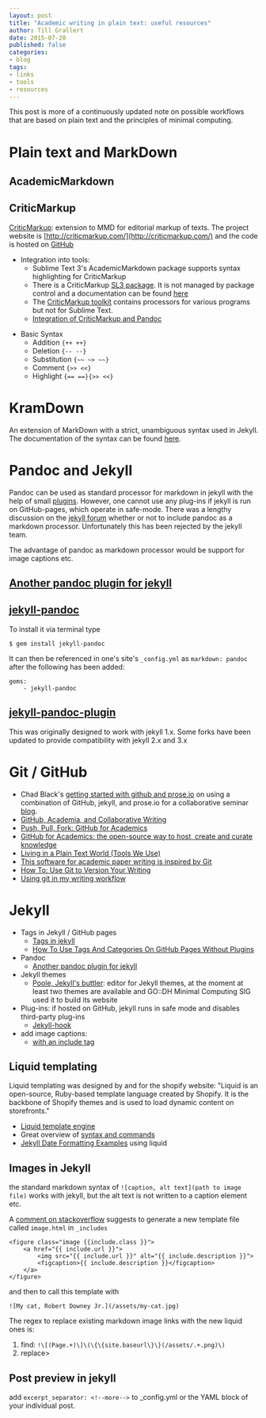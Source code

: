 ```yaml
---
layout: post
title: "Academic writing in plain text: useful resources"
author: Till Grallert
date: 2015-07-20
published: false
categories:
- blog
tags:
- links
- tools
- resources
---
```


This post is more of a continuously updated note on possible workflows that are based on plain text and the principles of minimal computing.

# Plain text and MarkDown

## AcademicMarkdown

## CriticMarkup

[CriticMarkup](http://macdrifter.com/2013/02/everyones-a-critic-the-critic-markup-language-proposal.html): extension to MMD for editorial markup of texts. The project website is [http://criticmarkup.com/](http://criticmarkup.com/) and the code is hosted on [GitHub](https://github.com/CriticMarkup/CriticMarkup-toolkit)

- Integration into tools:
    + Sublime Text 3's AcademicMarkdown package supports syntax highlighting for CriticMarkup
    + There is a CriticMarkup [SL3 package](https://github.com/CriticMarkup/CriticMarkup-toolkit/tree/master/Sublime%20Text%203%20Package/). It is not managed by package control and a documentation can be found [here](http://criticmarkup.com/sublime-text.php)
    + The [CriticMarkup toolkit](https://github.com/CriticMarkup/CriticMarkup-toolkit) contains processors for various programs but not for Sublime Text.
    + [Integration of CriticMarkup and Pandoc](http://vitruviandesign.blogspot.com/2014/05/more-reasons-to-love-markdown-plus.html)

+ Basic Syntax
    * Addition `{++ ++}`
    * Deletion `{-- --}`
    * Substitution `{~~ ~> ~~}`
    * Comment `{>> <<}`
    * Highlight `{== ==}{>> <<}`

# KramDown

An extension of MarkDown with a strict, unambiguous syntax used in Jekyll. The documentation of the syntax can be found [here](http://kramdown.gettalong.org/syntax.html).

# Pandoc and Jekyll

Pandoc can be used as standard processor for markdown in jekyll with the help of small [plugins](http://jekyllrb.com/docs/plugins/). However, one cannot use any plug-ins if jekyll is run on GitHub-pages, which operate in safe-mode. There was a lengthy discussion on the [jekyll forum](https://github.com/jekyll/jekyll/issues/1973) whether or not to include pandoc as a markdown processor. Unfortunately this has been rejected by the jekyll team.

The advantage of pandoc as markdown processor would be support for image captions etc.

## [Another pandoc plugin for jekyll](https://github.com/fauno/jekyll-pandoc-multiple-formats)



##  [jekyll-pandoc](https://github.com/mfenner/jekyll-pandoc)

To install it via terminal type

`$ gem install jekyll-pandoc`

It can then be referenced in one's site's `_config.yml` as `markdown: pandoc` after the following has been added:

~~~
gems: 
    - jekyll-pandoc
~~~


## [jekyll-pandoc-plugin](https://github.com/9peppe/jekyll-pandoc-plugin)

This was originally designed to work with jekyll 1.x. Some forks have been updated to provide compatibility with jekyll 2.x and 3.x


# Git / GitHub

- Chad Black's [getting started with github and prose.io](https://parezcoydigo.wordpress.com/2013/08/26/getting-started-with-github-and-prose-io/) on using a combination of GitHub, jekyll, and prose.io for a collaborative seminar [blog](http://dh.chadblack.net/info/all_posts/).
- [GitHub, Academia, and Collaborative Writing](http://www.hastac.org/blogs/harrisonm/2013/10/12/github-academia-and-collaborative-writing)
- [Push, Pull, Fork: GitHub for Academics](http://www.hybridpedagogy.com/journal/push-pull-fork-github-for-academics/)
- [GitHub for Academics: the open-source way to host, create and curate knowledge](http://blogs.lse.ac.uk/impactofsocialsciences/2013/06/04/github-for-academics/)
- [Living in a Plain Text World (Tools We Use)](http://savageminds.org/2013/02/15/living-in-a-plain-text-world-tools-we-use/)
- [This software for academic paper writing is inspired by Git](http://technical.ly/brooklyn/2014/09/12/authorea-software-for-academic-paper-writing-is-inspired-by-git/)
- [How To: Use Git to Version Your Writing](http://www.lifehack.org/articles/technology/how-to-use-git-to-version-your-writing.html)
- [Using git in my writing workflow](https://www.martineve.com/2013/08/18/using-git-in-my-writing-workflow/)

# Jekyll

- Tags in Jekyll / GitHub pages
    + [Tags in jekyll](http://charliepark.org/tags-in-jekyll/)
    + [How To Use Tags And Categories On GitHub Pages Without Plugins](http://www.minddust.com/post/tags-and-categories-on-github-pages/)
- Pandoc 
    + [Another pandoc plugin for jekyll](https://github.com/fauno/jekyll-pandoc-multiple-formats)
- Jekyll themes
    + [Poole, Jekyll's buttler](https://github.com/poole/poole): editor for Jekyll themes, at the moment at least two themes are available and GO::DH Minimal Computing SIG used it to build its website
- Plug-ins: if hosted on GitHub, jekyll runs in safe mode and disables third-party plug-ins
    + [Jekyll-hook](https://developmentseed.org/blog/2013/05/01/introducing-jekyll-hook/) 
- add image captions:
    + [with an include tag](http://codingtips.kanishkkunal.in/image-caption-jekyll/)

## Liquid templating

Liquid templating was designed by and for the shopify website: "Liquid is an open-source, Ruby-based template language created by Shopify. It is the backbone of Shopify themes and is used to load dynamic content on storefronts."

- [Liquid template engine](http://wiki.shopify.com/Liquid)
- Great overview of [syntax and commands](https://github.com/Shopify/liquid/wiki/Liquid-for-Designers)
- [Jekyll Date Formatting Examples](http://alanwsmith.com/jekyll-liquid-date-formatting-examples) using liquid 

## Images in Jekyll

the standard markdown syntax of `![caption, alt text](path to image file)` works with jekyll, but the alt text is not written to a caption element etc.

A [comment on stackoverflow](http://stackoverflow.com/questions/19331362/using-an-image-caption-in-markdown-jekyll) suggests to generate a new template file called `image.html` in `_includes`

~~~{.html}
<figure class="image {{include.class }}">
    <a href="{{ include.url }}">
        <img src="{{ include.url }}" alt="{{ include.description }}">
        <figcaption>{{ include.description }}</figcaption>
    </a>
</figure>
~~~ 

and then to call this template with 

~~~{.}
![My cat, Robert Downey Jr.](/assets/my-cat.jpg)
~~~

The regex to replace existing markdown image links with the new liquid ones is:

1. find: `!\[(Page.+)\]\(\{\{site.baseurl\}\}(/assets/.+.png)\)`
2. replace> 

## Post preview in jekyll

add `excerpt_separator: <!--more-->` to _config.yml or the YAML block of your individual post.